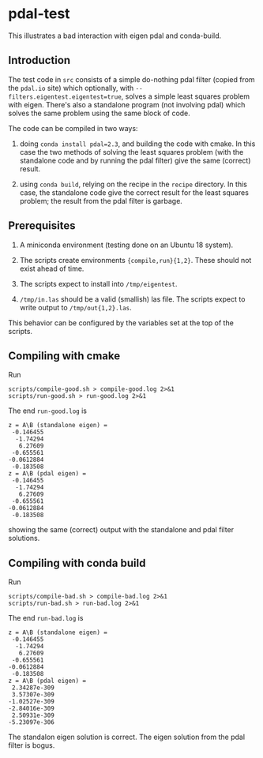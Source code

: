 # pdal-test

This illustrates a bad interaction with eigen pdal and conda-build.

## Introduction

The test code in `src` consists of a simple do-nothing pdal filter
(copied from the `pdal.io` site) which optionally, with
`--filters.eigentest.eigentest=true`, solves a simple least squares
problem with eigen.  There's also a standalone program (not involving
pdal) which solves the same problem using the same block of code.

The code can be compiled in two ways:

1. doing `conda install pdal=2.3`, and building the code with cmake.
   In this case the two methods of solving the least squares problem
   (with the standalone code and by running the pdal filter) give the
   same (correct) result.

2. using `conda build`, relying on the recipe in the `recipe`
   directory.  In this case, the standalone code give the correct
   result for the least squares problem; the result from the pdal
   filter is garbage.

## Prerequisites

1. A miniconda environment (testing done on an Ubuntu 18 system).

2. The scripts create environments `{compile,run}{1,2}`.  These should
   not exist ahead of time.

3. The scripts expect to install into `/tmp/eigentest`.

4. `/tmp/in.las` should be a valid (smallish) las file.  The scripts
   expect to write output to `/tmp/out{1,2}.las`.

This behavior can be configured by the variables set at the top of the
scripts.

## Compiling with cmake

Run

```
scripts/compile-good.sh > compile-good.log 2>&1
scripts/run-good.sh > run-good.log 2>&1
```

The end `run-good.log` is

```
z = A\B (standalone eigen) =
 -0.146455
  -1.74294
   6.27609
 -0.655561
-0.0612884
 -0.183508
z = A\B (pdal eigen) =
 -0.146455
  -1.74294
   6.27609
 -0.655561
-0.0612884
 -0.183508
```

showing the same (correct) output with the standalone and pdal filter
solutions.


## Compiling with conda build

Run

```
scripts/compile-bad.sh > compile-bad.log 2>&1
scripts/run-bad.sh > run-bad.log 2>&1
```

The end `run-bad.log` is

```
z = A\B (standalone eigen) =
 -0.146455
  -1.74294
   6.27609
 -0.655561
-0.0612884
 -0.183508
z = A\B (pdal eigen) =
 2.34287e-309
 3.57307e-309
-1.02527e-309
-2.84016e-309
 2.50931e-309
-5.23097e-306
```

The standalon eigen solution is correct.  The eigen solution from the
pdal filter is bogus.
